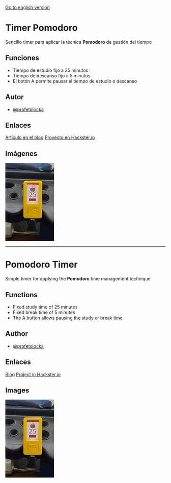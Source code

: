 [Go to english version](#Pomodoro-Timer)

# Timer Pomodoro

Sencillo timer para aplicar la técnica **Pomodoro** de gestión del tiempo

## Funciones

- Tiempo de estudio fijo a 25 minutos
- Tiempo de descanso fijo a 5 minutos
- El botón A permite pausar el tiempo de estudio o descanso

## Autor

- [@profetolocka](https://github.com/profetolocka)

## Enlaces
[Artículo en el blog](https://www.profetolocka.com.ar/2024/07/08/construye-tu-timer-pomodoro-con-m5stick-y-uiflow/)
[Proyecto en Hackster.io](https://www.hackster.io/etolocka/build-your-pomodoro-timer-with-m5stick-and-uiflow-c3b77b)

## Imágenes

![En funcionamiento](https://github.com/profetolocka/M5Stick-UIFlow1/blob/main/Pomodoro/Funcionamiento.png)

---

# Pomodoro Timer

Simple timer for applying the **Pomodoro** time management technique

## Functions

- Fixed study time of 25 minutes
- Fixed break time of 5 minutes
- The A button allows pausing the study or break time

## Author

- [@profetolocka](https://github.com/profetolocka)

## Enlaces
[Blog](https://www.profetolocka.com.ar/2024/07/08/construye-tu-timer-pomodoro-con-m5stick-y-uiflow/)
[Project in Hackster.io](https://www.hackster.io/etolocka/build-your-pomodoro-timer-with-m5stick-and-uiflow-c3b77b)

## Images

![En funcionamiento](https://github.com/profetolocka/M5Stick-UIFlow1/blob/main/Pomodoro/Funcionamiento.png)




